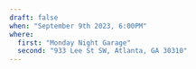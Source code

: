```yaml
---
draft: false
when: "September 9th 2023, 6:00PM"
where:
  first: "Monday Night Garage"
  second: "933 Lee St SW, Atlanta, GA 30310"
---
```

